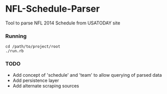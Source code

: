 # NFL-Schedule-Parser

Tool to parse NFL 2014 Schedule from USATODAY site

### Running

    cd /path/to/project/root
    ./run.rb

### TODO

- Add concept of 'schedule' and 'team' to allow querying of parsed data
- Add persistence layer
- Add alternate scraping sources
